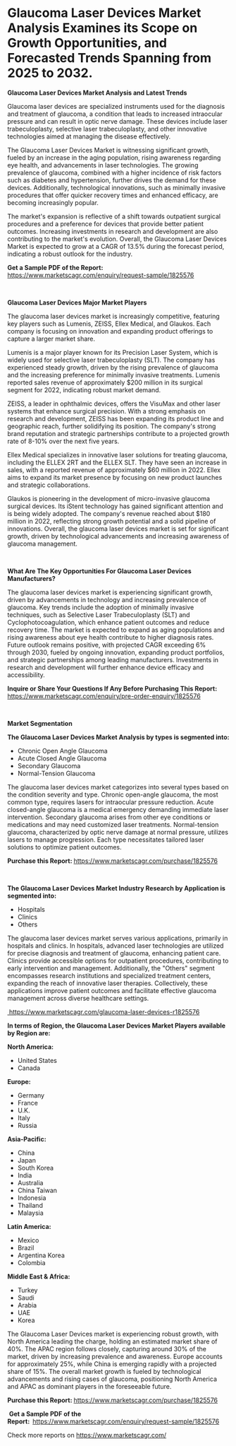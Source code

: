 <p><h1>Glaucoma Laser Devices Market Analysis Examines its Scope on Growth Opportunities, and Forecasted Trends Spanning from 2025 to 2032.</h1></p><p><strong>Glaucoma Laser Devices Market Analysis and Latest Trends</strong></p>
<p><p>Glaucoma laser devices are specialized instruments used for the diagnosis and treatment of glaucoma, a condition that leads to increased intraocular pressure and can result in optic nerve damage. These devices include laser trabeculoplasty, selective laser trabeculoplasty, and other innovative technologies aimed at managing the disease effectively.</p><p>The Glaucoma Laser Devices Market is witnessing significant growth, fueled by an increase in the aging population, rising awareness regarding eye health, and advancements in laser technologies. The growing prevalence of glaucoma, combined with a higher incidence of risk factors such as diabetes and hypertension, further drives the demand for these devices. Additionally, technological innovations, such as minimally invasive procedures that offer quicker recovery times and enhanced efficacy, are becoming increasingly popular.</p><p>The market's expansion is reflective of a shift towards outpatient surgical procedures and a preference for devices that provide better patient outcomes. Increasing investments in research and development are also contributing to the market's evolution. Overall, the Glaucoma Laser Devices Market is expected to grow at a CAGR of 13.5% during the forecast period, indicating a robust outlook for the industry.</p></p>
<p><strong>Get a Sample PDF of the Report:&nbsp;</strong> <a href="https://www.marketscagr.com/enquiry/request-sample/1825576?utm_campaign=3131&utm_medium=2&utm_source=Github&utm_content=ia&utm_term=05032025&utm_id=glaucoma-laser-devices">https://www.marketscagr.com/enquiry/request-sample/1825576</a></p>
<p>&nbsp;</p>
<p><strong>Glaucoma Laser Devices Major Market Players</strong></p>
<p><p>The glaucoma laser devices market is increasingly competitive, featuring key players such as Lumenis, ZEISS, Ellex Medical, and Glaukos. Each company is focusing on innovation and expanding product offerings to capture a larger market share.</p><p>Lumenis is a major player known for its Precision Laser System, which is widely used for selective laser trabeculoplasty (SLT). The company has experienced steady growth, driven by the rising prevalence of glaucoma and the increasing preference for minimally invasive treatments. Lumenis reported sales revenue of approximately $200 million in its surgical segment for 2022, indicating robust market demand.</p><p>ZEISS, a leader in ophthalmic devices, offers the VisuMax and other laser systems that enhance surgical precision. With a strong emphasis on research and development, ZEISS has been expanding its product line and geographic reach, further solidifying its position. The company's strong brand reputation and strategic partnerships contribute to a projected growth rate of 8-10% over the next five years.</p><p>Ellex Medical specializes in innovative laser solutions for treating glaucoma, including the ELLEX 2RT and the ELLEX SLT. They have seen an increase in sales, with a reported revenue of approximately $60 million in 2022. Ellex aims to expand its market presence by focusing on new product launches and strategic collaborations.</p><p>Glaukos is pioneering in the development of micro-invasive glaucoma surgical devices. Its iStent technology has gained significant attention and is being widely adopted. The company's revenue reached about $180 million in 2022, reflecting strong growth potential and a solid pipeline of innovations. Overall, the glaucoma laser devices market is set for significant growth, driven by technological advancements and increasing awareness of glaucoma management.</p></p>
<p>&nbsp;</p>
<p><strong>What Are The Key Opportunities For Glaucoma Laser Devices Manufacturers?</strong></p>
<p><p>The glaucoma laser devices market is experiencing significant growth, driven by advancements in technology and increasing prevalence of glaucoma. Key trends include the adoption of minimally invasive techniques, such as Selective Laser Trabeculoplasty (SLT) and Cyclophotocoagulation, which enhance patient outcomes and reduce recovery time. The market is expected to expand as aging populations and rising awareness about eye health contribute to higher diagnosis rates. Future outlook remains positive, with projected CAGR exceeding 6% through 2030, fueled by ongoing innovation, expanding product portfolios, and strategic partnerships among leading manufacturers. Investments in research and development will further enhance device efficacy and accessibility.</p></p>
<p><strong>Inquire or Share Your Questions If Any Before Purchasing This Report:</strong> <a href="https://www.marketscagr.com/enquiry/pre-order-enquiry/1825576?utm_campaign=3131&utm_medium=2&utm_source=Github&utm_content=ia&utm_term=05032025&utm_id=glaucoma-laser-devices">https://www.marketscagr.com/enquiry/pre-order-enquiry/1825576</a></p>
<p>&nbsp;</p>
<p><strong>Market Segmentation</strong></p>
<p><strong>The Glaucoma Laser Devices Market Analysis by types is segmented into:</strong></p>
<p><ul><li>Chronic Open Angle Glaucoma</li><li>Acute Closed Angle Glaucoma</li><li>Secondary Glaucoma</li><li>Normal-Tension Glaucoma</li></ul></p>
<p><p>The glaucoma laser devices market categorizes into several types based on the condition severity and type. Chronic open-angle glaucoma, the most common type, requires lasers for intraocular pressure reduction. Acute closed-angle glaucoma is a medical emergency demanding immediate laser intervention. Secondary glaucoma arises from other eye conditions or medications and may need customized laser treatments. Normal-tension glaucoma, characterized by optic nerve damage at normal pressure, utilizes lasers to manage progression. Each type necessitates tailored laser solutions to optimize patient outcomes.</p></p>
<p><strong>Purchase this Report:&nbsp;</strong><a href="https://www.marketscagr.com/purchase/1825576?utm_campaign=3131&utm_medium=2&utm_source=Github&utm_content=ia&utm_term=05032025&utm_id=glaucoma-laser-devices">https://www.marketscagr.com/purchase/1825576</a></p>
<p>&nbsp;</p>
<p><strong>The Glaucoma Laser Devices Market Industry Research by Application is segmented into:</strong></p>
<p><ul><li>Hospitals</li><li>Clinics</li><li>Others</li></ul></p>
<p><p>The glaucoma laser devices market serves various applications, primarily in hospitals and clinics. In hospitals, advanced laser technologies are utilized for precise diagnosis and treatment of glaucoma, enhancing patient care. Clinics provide accessible options for outpatient procedures, contributing to early intervention and management. Additionally, the "Others" segment encompasses research institutions and specialized treatment centers, expanding the reach of innovative laser therapies. Collectively, these applications improve patient outcomes and facilitate effective glaucoma management across diverse healthcare settings.</p></p>
<p><a href="https://www.marketscagr.com/glaucoma-laser-devices-r1825576?utm_campaign=3131&utm_medium=2&utm_source=Github&utm_content=ia&utm_term=05032025&utm_id=glaucoma-laser-devices">&nbsp;https://www.marketscagr.com/glaucoma-laser-devices-r1825576</a></p>
<p><strong>In terms of Region, the Glaucoma Laser Devices Market Players available by Region are:</strong></p>
<p>
    <p> <strong> North America: </strong>
        <ul>
            <li>United States</li>
            <li>Canada</li>
        </ul>
        </p> 
    <p> <strong> Europe: </strong>
        <ul>
            <li>Germany</li>
            <li>France</li>
            <li>U.K.</li>
            <li>Italy</li>
            <li>Russia</li>
        </ul>
        </p> 
    <p> <strong> Asia-Pacific: </strong>
        <ul>
            <li>China</li>
            <li>Japan</li>
            <li>South Korea</li>
            <li>India</li>
            <li>Australia</li>
            <li>China Taiwan</li>
            <li>Indonesia</li>
            <li>Thailand</li>
            <li>Malaysia</li>
        </ul>
        </p> 
    <p> <strong> Latin America: </strong>
        <ul>
            <li>Mexico</li>
            <li>Brazil</li>
            <li>Argentina Korea</li>
            <li>Colombia</li>
        </ul>
        </p> 
    <p> <strong> Middle East & Africa: </strong>
        <ul>
            <li>Turkey</li>
            <li>Saudi</li>
            <li>Arabia</li>
            <li>UAE</li>
            <li>Korea</li>
        </ul>
    </p>
    </p>
<p><p>The Glaucoma Laser Devices market is experiencing robust growth, with North America leading the charge, holding an estimated market share of 40%. The APAC region follows closely, capturing around 30% of the market, driven by increasing prevalence and awareness. Europe accounts for approximately 25%, while China is emerging rapidly with a projected share of 15%. The overall market growth is fueled by technological advancements and rising cases of glaucoma, positioning North America and APAC as dominant players in the foreseeable future.</p></p>
<p><strong>Purchase this Report: </strong><a href="https://www.marketscagr.com/purchase/1825576?utm_campaign=3131&utm_medium=2&utm_source=Github&utm_content=ia&utm_term=05032025&utm_id=glaucoma-laser-devices">https://www.marketscagr.com/purchase/1825576</a></p>
<p>&nbsp;<strong>Get a Sample PDF of the Report:&nbsp;&nbsp;</strong><a href="https://www.marketscagr.com/enquiry/request-sample/1825576?utm_campaign=3131&utm_medium=2&utm_source=Github&utm_content=ia&utm_term=05032025&utm_id=glaucoma-laser-devices">https://www.marketscagr.com/enquiry/request-sample/1825576</a></p>
<p><strong></strong></p>
<p>Check more reports on <a href="https://www.marketscagr.com/?utm_campaign=3131&utm_medium=2&utm_source=Github&utm_content=ia&utm_term=05032025&utm_id=glaucoma-laser-devices">https://www.marketscagr.com/</a></p>